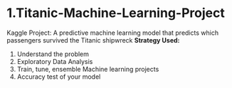# 1.Titanic-Machine-Learning-Project
Kaggle Project: A predictive machine learning model that predicts which passengers survived the Titanic shipwreck
**Strategy Used:** 
1. Understand the problem
2. Exploratory Data Analysis
3. Train, tune, ensemble Machine learning projects
4. Accuracy test of your model
